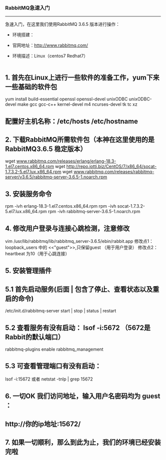 ### RabbitMQ急速入门

------

急速入门，在这里我们使用RabbitMQ 3.6.5 版本进行操作：

- 环境搭建：

- 官网地址：http://www.rabbitmq.com/

- 环境描述：Linux（centos7 Redhat7）

  ```shell
  
  ```
 ## 1. 首先在Linux上进行一些软件的准备工作，yum下来一些基础的软件包
yum install build-essential openssl openssl-devel unixODBC unixODBC-devel make gcc gcc-c++ kernel-devel m4 ncurses-devel tk tc xz

## 配置好主机名称：/etc/hosts /etc/hostname

## 2. 下载RabbitMQ所需软件包（本神在这里使用的是 RabbitMQ3.6.5 稳定版本）
wget www.rabbitmq.com/releases/erlang/erlang-18.3-1.el7.centos.x86_64.rpm
wget http://repo.iotti.biz/CentOS/7/x86_64/socat-1.7.3.2-5.el7.lux.x86_64.rpm
wget www.rabbitmq.com/releases/rabbitmq-server/v3.6.5/rabbitmq-server-3.6.5-1.noarch.rpm

## 3. 安装服务命令
rpm -ivh erlang-18.3-1.el7.centos.x86_64.rpm 
rpm -ivh socat-1.7.3.2-5.el7.lux.x86_64.rpm
rpm -ivh rabbitmq-server-3.6.5-1.noarch.rpm

## 4. 修改用户登录与连接心跳检测，注意修改
vim /usr/lib/rabbitmq/lib/rabbitmq_server-3.6.5/ebin/rabbit.app
修改点1：loopback_users 中的 <<"guest">>,只保留guest （用于用户登录）
修改点2：heartbeat 为10（用于心跳连接）

## 5. 安装管理插件

## 5.1 首先启动服务(后面 | 包含了停止、查看状态以及重启的命令)
/etc/init.d/rabbitmq-server start | stop | status | restart

## 5.2 查看服务有没有启动： lsof -i:5672 （5672是Rabbit的默认端口）
rabbitmq-plugins enable rabbitmq_management

## 5.3 可查看管理端口有没有启动： 
lsof -i:15672 或者 netstat -tnlp | grep 15672

## 6. 一切OK 我们访问地址，输入用户名密码均为 guest ：
## http://你的ip地址:15672/

## 7. 如果一切顺利，那么到此为止，我们的环境已经安装完啦

